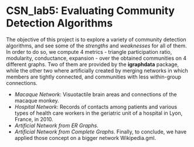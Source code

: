 # CSN_lab5: Evaluating Community Detection Algorithms
The objective of this project is to explore a variety of community detection algorithms, and see some of the _strengths_ and _weaknesses_ for all of them. 
In order to do so, we compute 4 metrics - triangle participation ratio, modularity, conductance, expansion - over the obtained communities on 4 different graphs. 
Two of them are provided by the __igraphdata__ package, while the other two where artificially created by merging networks in which members are tightly connected, 
and communities with less within-group connections.
- _Macaque Network_: Visuotactile brain areas and connections of the macaque monkey.
- _Hospital Network_: Records of contacts among patients and various types of health care workers in
the geriatric unit of a hospital in Lyon, France, in 2010.
- _Artificial Network from ER Graphs_.
- _Artificial Network from Complete Graphs_.
Finally, to conclude, we have applied those concept on a bigger network Wikipedia.gml.
